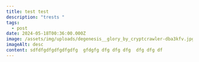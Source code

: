 ```yaml
---
title: test test
description: "trests "
tags:
  - post
date: 2024-05-18T00:36:00.000Z
image: /assets/img/uploads/degenesis__glory_by_cryptcrawler-dba3kfv.jpg
imageAlt: desc
content: sdfdfgdfgdfgdfgdfg  gfdgfg dfg dfg dfg  dfg dfg df
---
```

